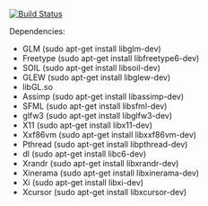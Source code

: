 [![Build Status](https://travis-ci.org/jonathanbuchanan/Sunglasses.svg?branch=commandline)](https://travis-ci.org/jonathanbuchanan/Sunglasses)

Dependencies:

* GLM (sudo apt-get install libglm-dev)
* Freetype (sudo apt-get install libfreetype6-dev)
* SOIL (sudo apt-get install libsoil-dev)
* GLEW (sudo apt-get install libglew-dev)
* libGL.so
* Assimp (sudo apt-get install libassimp-dev)
* SFML (sudo apt-get install libsfml-dev)
* glfw3 (sudo apt-get install libglfw3-dev)
* X11 (sudo apt-get install libx11-dev)
* Xxf86vm (sudo apt-get install libxxf86vm-dev)
* Pthread (sudo apt-get install libpthread-dev)
* dl (sudo apt-get install libc6-dev)
* Xrandr (sudo apt-get install libxrandr-dev)
* Xinerama (sudo apt-get install libxinerama-dev)
* Xi (sudo apt-get install libxi-dev)
* Xcursor (sudo apt-get install libxcursor-dev)

